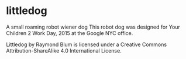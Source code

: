 # littledog
A small roaming robot wiener dog
This robot dog was designed for Your Children 2 Work Day, 2015 at the Google NYC office.

Littledog by Raymond Blum is licensed under a Creative Commons Attribution-ShareAlike 4.0 International License.
